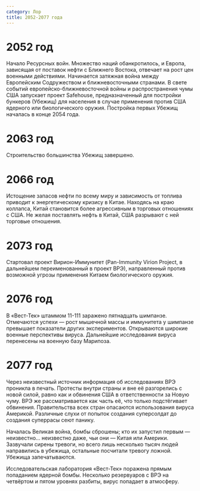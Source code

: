 ```yaml
---
category: Лор
title: 2052-2077 года
---
```


# 2052 год
Начало Ресурсных войн. Множество наций обанкротилось, и Европа, зависящая от поставок нефти с Ближнего Востока, отвечает на рост цен военными действиями. Начинается затяжная война между Европейским Содружеством и ближневосточными странами. В свете событий европейско-ближневосточной войны и распространения чумы США запускает проект Safehouse, предназначенный для постройки бункеров (Убежищ) для населения в случае применения против США ядерного или биологического оружия. Постройка первых Убежищ началась в конце 2054 года.

# 2063 год
Строительство большинства Убежищ завершено.

# 2066 год
Истощение запасов нефти по всему миру и зависимость от топлива приводит к энергетическому кризису в Китае. Находясь на краю коллапса, Китай становится более агрессивным в торговых отношениях с США. Не желая поставлять нефть в Китай, США разрывают с ней торговые отношения.

# 2073 год
Стартовал проект Вирион-Иммунитет (Pan-Immunity Virion Project, в дальнейшем переименованный в проект ВРЭ), направленный против возможной угрозы применения Китаем биологического оружия.

# 2076 год
В «Вест-Тек» штаммом 11-111 заражено пятнадцать шимпанзе. Отмечаются успехи — рост мышечной массы и иммунитета у шимпанзе превышает показатели других экспериментов. Открываются широкие военные перспективы вируса. Дальнейшие исследования вируса перенесены на военную базу Марипоза.

# 2077 год
Через неизвестный источник информация об исследованиях ВРЭ проникла в печать. Протесты внутри страны и вне её разгорелись с новой силой, равно как и обвинения США в ответственности за Новую чуму. ВРЭ же рассматривается как часть её, что только подстёгивает обвинения. Правительства всех стран опасаются использования вируса Америкой. Различные слухи от попыток создания суперсолдат до создания суперрасы сеют панику.

Началась Великая война, бомбы сброшены; кто их запустил первым — неизвестно… неизвестно даже, чьи они — Китая или Америки. Зазвучали сирены тревоги, но всего лишь несколько тысяч людей направились в убежища, остальные посчитали тревогу ложной. Убежища запечатываются.

Исследовательская лаборатория «Вест-Тек» поражена прямым попаданием ядерной бомбы. Несколько резервуаров с ВРЭ на четвёртом и пятом уровнях разбиты, вирус попадает в атмосферу.
